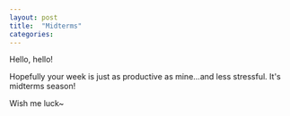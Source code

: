 ```yaml
---
layout: post
title:  "Midterms"
categories:
---
```


Hello, hello!
	
Hopefully your week is just as productive as mine...and less stressful. It's midterms season!

Wish me luck~